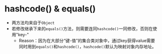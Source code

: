 # hashcode() & equals()
- 两方法均来自于`Object`
- 若修改继承下来的`equals()`方法，则需要连同`hashcode()`一同修改，否则在使用"key-"
	- Reason：因为在大部分“键-值”的集合类对象中，通过key获得value需要同时用到`equals()`和`hashcode()`，`hashcode()`默认为映射对象内存地址。